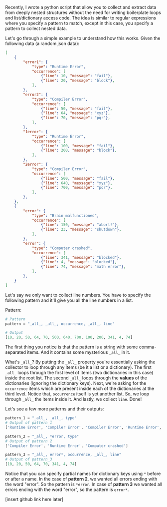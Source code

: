 ---
---

Recently, I wrote a python script that allow you to collect and
extract data from deeply nested structures without the need for
writing boilerplate loops and list/dictionary access code. The idea is
similar to regular expressions where you specify a pattern to match,
except in this case, you specify a pattern to collect nested data.

Let's go through a simple example to understand how this works. Given
the following data (a random json data):

```json
[
    {
        "error1": {
            "type": "Runtime Error",
            "occurrence": [
                {"line": 10, "message": "fail"},
                {"line": 20, "message": "block"},
            ],
        },
        "error2": {
            "type": "Compiler Error",
            "occurrence": [
                {"line": 50, "message": "fail"},
                {"line": 64, "message": "xyz"},
                {"line": 70, "message": "pqr"},
            ],
        },
        "1error": {
            "type": "Runtime Error",
            "occurrence": [
                {"line": 100, "message": "fail"},
                {"line": 200, "message": "block"},
            ],
        },
        "2error": {
            "type": "Compiler Error",
            "occurrence": [
                {"line": 500, "message": "fail"},
                {"line": 640, "message": "xyz"},
                {"line": 700, "message": "pqr"},
            ],
        },
    },
    {
        "error": {
            "type": "Brain malfunctioned",
            "occurrence": [
                {"line": 150, "message": "abort!"},
                {"line": 23, "message": "shutdown"},
            ],
        },
        "error": {
            "type": "Computer crashed",
            "occurrence": [
                {"line": 341, "message": "blocked"},
                {"line": 4, "message": "blocked"},
                {"line": 74, "message": "math error"},
            ],
        },
    }
]
```

Let's say we only want to collect line numbers. You have to specify
the following pattern and it'll give you all the line numbers in a
list.

Pattern:

```python
# Pattern
pattern = "_all_, _all_, occurrence, _all_, line"

# Output
[10, 20, 50, 64, 70, 500, 640, 700, 100, 200, 341, 4, 74]
```

The first thing you notice is that the pattern is a string with some
comma-separated items. And it contains some mysterious `_all_` in it.

What's `_all_`? By putting the `_all_` property you're essentially
asking the collector to loop through any items (be it a list or a
dictionary). The first `_all_` loops through the first level of items
(two dictionaries in this case) inside the root list. The second
`_all_` loops through the **values** of the dictionaries (ignoring the
dictionary keys). Next, we're asking for the `occurrence` items which
are present inside each of the dictionaries at the third level. Notice
that, `occurrence` itself is yet another list. So, we loop through
`_all_` the items inside it. And lastly, we collect `line`. Done!

Let's see a few more patterns and their outputs:

```python
pattern_1 = "_all_, _all_, type"
# Output of pattern 1
['Runtime Error', 'Compiler Error', 'Compiler Error', 'Runtime Error', 'Computer crashed']

pattern_2 = "_all_, *error, type"
# Output of pattern 2
['Compiler Error', 'Runtime Error', 'Computer crashed']

pattern_3 = "_all_, error*, occurrence, _all_, line"
# Output of pattern_3
[10, 20, 50, 64, 70, 341, 4, 74]
```

Notice that you can specify partial names for dictionary keys using
`*` before or after a name. In the case of **pattern 2**, we wanted
all errors ending with the word "error". So the pattern is `*error`.
In case of **pattern 3** we wanted all errors ending with the word
"error", so the pattern is `error*`.

[insert github link here later]
